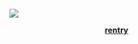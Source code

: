 ![](https://64.media.tumblr.com/2a22d0b1c1f9908a334a583215f24215/af42609dc7762274-d1/s400x600/356653b1347886f0f657ce567dcc65e755bf2104.pnj)

              [**rentry**](https://rentry.co/limblesscorpse)
